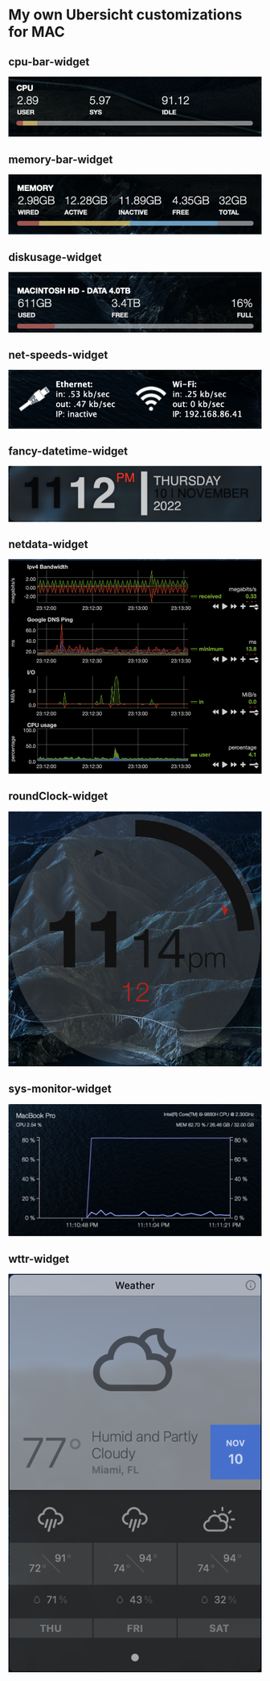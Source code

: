 # My own Ubersicht customizations for MAC
<html>
  <head>
  </head>
  <body>
    <p><h2>cpu-bar-widget</h2><img src=cpu-bar-widget.png/></p>
    <p><h2>memory-bar-widget</h2><img src=memory-bar-widget.png/></p>
    <p><h2>diskusage-widget</h2><img src=diskusage-widget.png/></p>
    <p><h2>net-speeds-widget</h2><img src=net-speeds-widget.png/></p>
    <p><h2>fancy-datetime-widget</h2><img src=fancy-datetime-widget.png/></p>
    <p><h2>netdata-widget</h2><img src=netdata-widget.png/></p>
    <p><h2>roundClock-widget</h2><img src=roundClock-widget.png/></p>
    <p><h2>sys-monitor-widget</h2><img src=sys-monitor-widget.png/></p>
    <p><h2>wttr-widget</h2><img src=wttr-widget.png/></p>
  </body>
</html>
